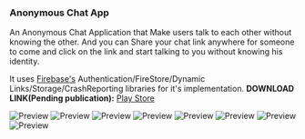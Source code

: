 ### Anonymous Chat App


An Anonymous Chat Application that Make users  talk to each other without knowing the other.
And you can Share your chat link anywhere for someone to come and click on the link and start talking to you without knowing his identity.

It uses [Firebase's](https://firebase.google.com) Authentication/FireStore/Dynamic Links/Storage/CrashReporting libraries for it's implementation.
**DOWNLOAD LINK(Pending publication):** [Play Store](https://play.google.com/store/apps/details?id=com.studentguide.anonymous)

![Preview](/preview/1.jpg)
![Preview](/preview/2.jpg)
![Preview](/preview/3.jpg)
![Preview](/preview/4.png)
![Preview](/preview/5.jpg)
![Preview](/preview/6.jpg)
![Preview](/preview/7.jpg)
![Preview](/preview/8.jpg)

